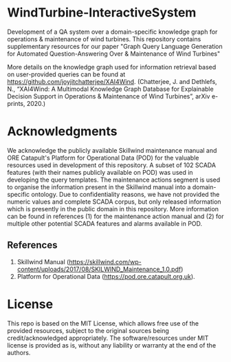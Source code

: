 # WindTurbine-InteractiveSystem
Development of a QA system over a domain-specific knowledge graph for operations &amp; maintenance of wind turbines.
This repository contains supplementary resources for our paper "Graph Query Language Generation for Automated Question-Answering Over &amp; Maintenance of Wind Turbines" 

More details on the knowledge graph used for information retrieval based on user-provided queries can be found at https://github.com/joyjitchatterjee/XAI4Wind. (Chatterjee, J. and Dethlefs, N., “XAI4Wind: A Multimodal Knowledge Graph Database for Explainable Decision Support in Operations & Maintenance of Wind Turbines”, arXiv e-prints, 2020.)

# Acknowledgments
We acknowledge the publicly available Skillwind maintenance manual and ORE Catapult's Platform for Operational Data (POD) for the valuable resources used in development of this repository.
A subset of 102 SCADA features (with their names publicly available on POD) was used in developing the query templates. The maintenance actions segment is used to organise the information present in the Skillwind manual into a domain-specific ontology. Due to confidentiality reasons, we have not provided the numeric values and complete SCADA corpus, but only released information which is presently in the public domain in this repository. More information can be found in references (1) for the maintenance action manual and (2) for multiple other potential SCADA features and alarms available in POD.


## References
1. Skillwind Manual (https://skillwind.com/wp-content/uploads/2017/08/SKILWIND_Maintenance_1.0.pdf) 
2. Platform for Operational Data (https://pod.ore.catapult.org.uk). 

# License

This repo is based on the MIT License, which allows free use of the provided resources, subject to the original sources being credit/acknowledged appropriately. The software/resources under MIT license is provided as is, without any liability or warranty at the end of the authors.
